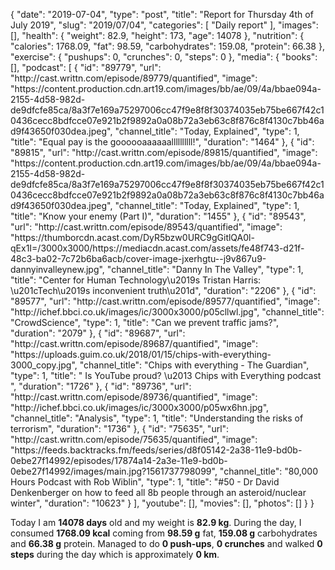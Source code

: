{
    "date": "2019-07-04",
    "type": "post",
    "title": "Report for Thursday 4th of July 2019",
    "slug": "2019\/07\/04",
    "categories": [
        "Daily report"
    ],
    "images": [],
    "health": {
        "weight": 82.9,
        "height": 173,
        "age": 14078
    },
    "nutrition": {
        "calories": 1768.09,
        "fat": 98.59,
        "carbohydrates": 159.08,
        "protein": 66.38
    },
    "exercise": {
        "pushups": 0,
        "crunches": 0,
        "steps": 0
    },
    "media": {
        "books": [],
        "podcast": [
            {
                "id": "89779",
                "url": "http:\/\/cast.writtn.com\/episode\/89779\/quantified",
                "image": "https:\/\/content.production.cdn.art19.com\/images\/bb\/ae\/09\/4a\/bbae094a-2155-4d58-982d-de9dfcfe85ca\/8a3f7e169a75297006cc47f9e8f8f30374035eb75be667f42c10436cecc8bdfcce07e921b2f9892a0a08b72a3eb63c8f876c8f4130c7bb46ad9f43650f030dea.jpeg",
                "channel_title": "Today, Explained",
                "type": 1,
                "title": "Equal pay is the goooooaaaaaallllllllll!",
                "duration": "1464"
            },
            {
                "id": "89815",
                "url": "http:\/\/cast.writtn.com\/episode\/89815\/quantified",
                "image": "https:\/\/content.production.cdn.art19.com\/images\/bb\/ae\/09\/4a\/bbae094a-2155-4d58-982d-de9dfcfe85ca\/8a3f7e169a75297006cc47f9e8f8f30374035eb75be667f42c10436cecc8bdfcce07e921b2f9892a0a08b72a3eb63c8f876c8f4130c7bb46ad9f43650f030dea.jpeg",
                "channel_title": "Today, Explained",
                "type": 1,
                "title": "Know your enemy (Part I)",
                "duration": "1455"
            },
            {
                "id": "89543",
                "url": "http:\/\/cast.writtn.com\/episode\/89543\/quantified",
                "image": "https:\/\/thumborcdn.acast.com\/DyR5bzw0URC9gGitlQA0l-qEx1I=\/3000x3000\/https:\/\/mediacdn.acast.com\/assets\/fe48f743-d21f-48c3-ba02-7c72b6ba6acb\/cover-image-jxerhgtu--j9v867u9-dannyinvalleynew.jpg",
                "channel_title": "Danny In The Valley",
                "type": 1,
                "title": "Center for Human Technology\u2019s Tristan Harris: \u201cTech\u2019s inconvenient truth\u201d",
                "duration": "2206"
            },
            {
                "id": "89577",
                "url": "http:\/\/cast.writtn.com\/episode\/89577\/quantified",
                "image": "http:\/\/ichef.bbci.co.uk\/images\/ic\/3000x3000\/p05cllwl.jpg",
                "channel_title": "CrowdScience",
                "type": 1,
                "title": "Can we prevent traffic jams?",
                "duration": "2079"
            },
            {
                "id": "89687",
                "url": "http:\/\/cast.writtn.com\/episode\/89687\/quantified",
                "image": "https:\/\/uploads.guim.co.uk\/2018\/01\/15\/chips-with-everything-3000_copy.jpg",
                "channel_title": "Chips with everything - The Guardian",
                "type": 1,
                "title": " Is YouTube proud? \u2013 Chips with Everything podcast ",
                "duration": "1726"
            },
            {
                "id": "89736",
                "url": "http:\/\/cast.writtn.com\/episode\/89736\/quantified",
                "image": "http:\/\/ichef.bbci.co.uk\/images\/ic\/3000x3000\/p05wx6hn.jpg",
                "channel_title": "Analysis",
                "type": 1,
                "title": "Understanding the risks of terrorism",
                "duration": "1736"
            },
            {
                "id": "75635",
                "url": "http:\/\/cast.writtn.com\/episode\/75635\/quantified",
                "image": "https:\/\/feeds.backtracks.fm\/feeds\/series\/d8f05142-2a38-11e9-bd0b-0ebe27f14992\/episodes\/17874a14-2a3e-11e9-bd0b-0ebe27f14992\/images\/main.jpg?1561737798099",
                "channel_title": "80,000 Hours Podcast with Rob Wiblin",
                "type": 1,
                "title": "#50 - Dr David Denkenberger on how to feed all 8b people through an asteroid\/nuclear winter",
                "duration": "10623"
            }
        ],
        "youtube": [],
        "movies": [],
        "photos": []
    }
}

Today I am <strong>14078 days</strong> old and my weight is <strong>82.9 kg</strong>. During the day, I consumed <strong>1768.09 kcal</strong> coming from <strong>98.59 g</strong> fat, <strong>159.08 g</strong> carbohydrates and <strong>66.38 g</strong> protein. Managed to do <strong>0 push-ups</strong>, <strong>0 crunches</strong> and walked <strong>0 steps</strong> during the day which is approximately <strong>0 km</strong>.